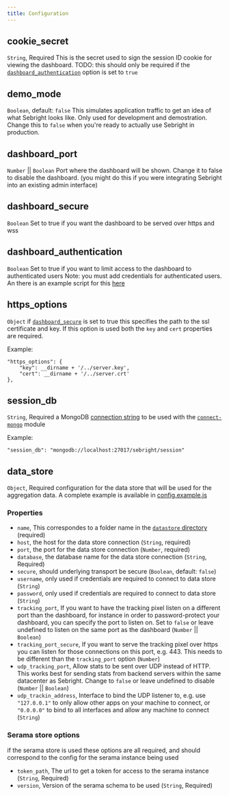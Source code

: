 ```yaml
---
title: Configuration
---
```


## cookie_secret

`String`, Required
This is the secret used to sign the session ID cookie for viewing the dashboard.
TODO: this should only be required if the [`dashboard_authentication`](#dashboard_authentication) option is set to `true`

## demo_mode

`Boolean`, default: `false`
This simulates application traffic to get an idea of what Sebright
looks like.  Only used for development and demostration.  Change this to `false` when you're ready to actually use
Sebright in production.

## dashboard_port

`Number` || `Boolean`
Port where the dashboard will be shown.  Change it to false to disable
the dashboard. (you might do this if you were integrating
Sebright into an existing admin interface)

## dashboard_secure

`Boolean`
Set to true if you want the dashboard to be served over https and wss

## dashboard_authentication

`Boolean`
Set to true if you want to limit access to the dashboard to authenticated users
Note: you must add credentials for authenticated users.  An there is an example script for this [here](https://github.com/bantam-framework/sebright/blob/master/scripts/createuser.js)

## https_options

`Object`
if [`dashboard_secure`](#dashboard_secure) is set to true this specifies the path to the ssl certificate and key.  If this option is used both the `key` and `cert` properties are required.

Example:

    "https_options": {
        "key": __dirname + '/../server.key',
        "cert": __dirname + '/../server.crt'
    },

## session_db

`String`, Required
a MongoDB [connection string](http://docs.mongodb.org/manual/reference/connection-string/) to be used with the [`connect-mongo`](https://github.com/kcbanner/connect-mongo) module

Example:

    "session_db": "mongodb://localhost:27017/sebright/session"

## data_store

`Object`, Required
configuration for the data store that will be used for the aggregation data.  A complete example is available in [config.example.js](https://github.com/bantam-framework/sebright/blob/master/config/config.example.js)

### Properties

  - `name`, This correspondes to a folder name in the [`datastore` directory](https://github.com/bantam-framework/sebright/tree/master/lib/datastore) (required)
  - `host`, the host for the data store connection (`String`, required)
  - `port`, the port for the data store connection (`Number`, required)
  - `database`, the database name for the data store connection (`String`, Required)
  - `secure`, should underlying transport be secure (`Boolean`, default: `false`)
  - `username`, only used if credentials are required to connect to data store (`String`)
  - `password`, only used if credentials are required to connect to data store (`String`)
  - `tracking_port`, If you want to have the tracking pixel listen on a different port than the dashboard, for instance in order to password-protect your dashboard, you can specify the port to listen on.  Set to `false` or leave undefined to listen on the same port as the dashboard (`Number`  || `Boolean`)
  - `tracking_port_secure`,  If you want to serve the tracking pixel over https you can listen for those connections on this port, e.g. 443.  This needs to be different than the `tracking_port` option (`Number`)
  - `udp_tracking_port`, Allow stats to be sent over UDP instead of HTTP.  This works best for sending stats from backend servers within the same datacenter as Sebright. Change to `false` or leave undefined to disable (`Number` || `Boolean`)
  - `udp_trackin_address`, Interface to bind the UDP listener to, e.g. use `"127.0.0.1"` to only allow other apps on your machine to connect, or `"0.0.0.0"` to bind to all interfaces and allow any machine to connect (`String`)

### Serama store options

if the serama store is used these options are all required, and should correspond to the config for the serama instance being used

  - `token_path`, The url to get a token for access to the serama instance (`String`, Required)
  - `version`, Version of the serama schema to be used (`String`, Required)
